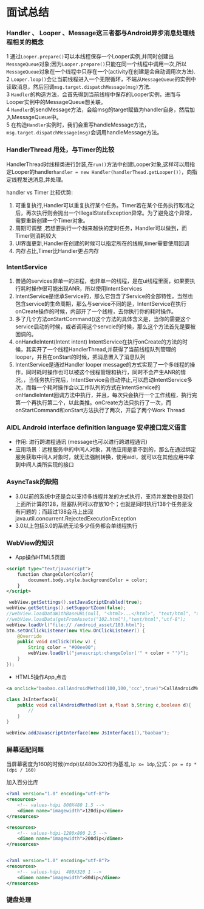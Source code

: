 

# 面试总结

### Handler 、 Looper 、Message这三者都与Android异步消息处理线程相关的概念
1 通过`Looper.prepare()`可以本线程保存一个Looper实例,并同时创建出`MessageQueue`对象;因为`Looper.prepare()`只能在同一个线程中调用一次,所以`MessageQueue`对象在一个线程中只存在一个(activity在创建是会自动调用次方法).  
2 `Looper.loop()`会让当前线程进入一个无限循环，不端从`MessageQueue`的实例中读取消息，然后回调`msg.target.dispatchMessage(msg)`方法.  
3 `Handler`的构造方法，会首先得到当前线程中保存的Looper实例，进而与Looper实例中的MessageQueue想关联。  
4 `Handler`的sendMessage方法，会给msg的target赋值为handler自身，然后加入MessageQueue中。  
5 在构造`Handler`实例时，我们会重写handleMessage方法，`msg.target.dispatchMessage(msg)`会调用handleMessage方法。  

### HandlerThread 用处，与Timer的比较
HandlerThread对线程类进行封装,在`run()`方法中创建Looper对象,这样可以用指定Looper的handler`handler = new Handler(handlerThead.getLooper())`，向指定线程发送消息,并处理。  

handler vs Timer 比较优势:  
1. 可重复执行,Handler可以重复执行某个任务。Timer若在某个任务执行取消之后，再次执行则会抛出一个IllegalStateException异常。为了避免这个异常，需要重新创建一个Timer对象。  
2. 周期可调整 ,若想要执行一个越来越快的定时任务，Handler可以做到，而Timer则消耗较大
3. UI界面更新,Handler在创建的时候可以指定所在的线程,timer需要使用回调
4. 内存占比,Timer比Handler更占内存



### IntentService 
1. 普通的services非单一的进程，也非单一的线程，是在ui线程里面，如果要执行耗时操作很可能出现ANR，所以使用IntentServices
2. IntentService是继承Service的，那么它包含了Service的全部特性，当然也包含service的生命周期，那么与service不同的是，IntentService在执行onCreate操作的时候，内部开了一个线程，去你执行你的耗时操作。
3. 多了几个方法onStartCommand()这个方法的具体含义是，当你的需要这个service启动的时候，或者调用这个servcie的时候，那么这个方法首先是要被回调的。
4. onHandleIntent(Intent intent) IntentService在执行onCreate的方法的时候，其实开了一个线程HandlerThread,并获得了当前线程队列管理的looper，并且在onStart的时候，把消息置入了消息队列
5. IntentService是通过Handler looper message的方式实现了一个多线程的操作，同时耗时操作也可以被这个线程管理和执行，同时不会产生ANR的情况。，当任务执行完后，IntentService会自动停止,可以启动IntentService多次，而每一个耗时操作会以工作队列的方式在IntentService的onHandleIntent回调方法中执行，并且，每次只会执行一个工作线程，执行完第一个再执行第二个，以此类推。onCreate方法只执行了一次，而onStartCommand和onStart方法执行了两次，开启了两个Work Thread

### AIDL Android interface definition language 安卓接口定义语言
- 作用: 进行跨进程通讯 (message也可以进行跨进程通讯)  
- 应用场景：远程服务中的中间人对象，其他应用是拿不到的，那么在通过绑定服务获取中间人对象时，就无法强制转换，使用aidl，就可以在其他应用中拿到中间人类所实现的接口  

###  AsyncTask的缺陷
- 3.0以前的系统中还是会以支持多线程并发的方式执行，支持并发数也是我们上面所计算的128，阻塞队列可以存放10个；也就是同时执行138个任务是没有问题的；而超过138会马上出现java.util.concurrent.RejectedExecutionException
- 3.0以上包括3.0的系统无论多少任务都会单线程执行



### WebView的知识
- App操作HTML5页面  

```xml
<script type="text/javascript">
	function changeColor(color){
		document.body.style.backgroundColor = color;
	}
</script>
```
  
```java
 webView.getSettings().setJavaScriptEnabled(true);
webView.getSettings().setSupportZoom(false);
//webView.loadDataWithBaseURL(null, "<html>...</html>", "text/html", "utf-8", null);//加载字符串
//webView.loadData(getFromAssets("102.html"),"text/html","utf-8");
webView.loadUrl("file:// /android_asset/103.html");
btn.setOnClickListener(new View.OnClickListener() {
    @Override
    public void onClick(View v) {
        String color = "#00ee00";
        webView.loadUrl("javascript:changeColor('" + color + "')");
    }
});
```

- HTML5操作App,点击  

```xml
<a onclick="baobao.callAndroidMethod(100,100,'ccc',true)">CallAndroidMethod</a>
```

```java
class JsInterface1{
	public void callAndroidMethod(int a,float b,String c,boolean d){
		//
	}
}

webView.addJavascriptInterface(new JsInterface1(),"baobao");
```

### 屏幕适配问题
当屏幕密度为160的时候(mdpi)以480x320作为基准,`1p x= 1dp`,公式：`px = dp * (dpi / 160)`      
  
加入百分比库  	

```xml
<?xml version="1.0" encoding="utf-8"?>  
<resources>  
    <!-- values-hdpi 800X480 1.5 -->  
    <dimen name="imagewidth">120dip</dimen>      
</resources>  

<resources>  
    <!-- values-hdpi-1280x800 2.5 -->  
    <dimen name="imagewidth">200dip</dimen>      
</resources>  


<?xml version="1.0" encoding="utf-8"?>  
<resources>  
    <!-- values-hdpi  480X320 1 -->  
    <dimen name="imagewidth">80dip</dimen>      
</resources> 
```

### 键盘处理